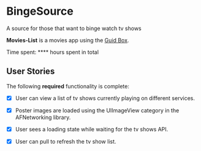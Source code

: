 # BingeSource
A source for those that want to binge watch tv shows

**Movies-List** is a movies app using the [Guid Box](https://api.guidebox.com/).

Time spent: **** hours spent in total

## User Stories

The following **required** functionality is complete:

- [x] User can view a list of tv shows currently playing on different services.
- [x] Poster images are loaded using the UIImageView category in the AFNetworking library.
- [x] User sees a loading state while waiting for the tv shows API.
- [x] User can pull to refresh the tv show list.

